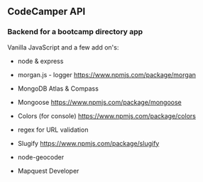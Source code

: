 ## CodeCamper API

### Backend for a bootcamp directory app

Vanilla JavaScript and a few add on's:

- node & express

- morgan.js - logger
  https://www.npmjs.com/package/morgan

- MongoDB Atlas & Compass

- Mongoose
  https://www.npmjs.com/package/mongoose

- Colors (for console)
  https://www.npmjs.com/package/colors

- regex for URL validation

- Slugify
  https://www.npmjs.com/package/slugify

- node-geocoder


- Mapquest Developer


